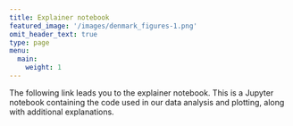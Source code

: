 ```yaml
---
title: Explainer notebook
featured_image: '/images/denmark_figures-1.png'
omit_header_text: true
type: page
menu:
  main:
    weight: 1
---
```


The following link leads you to the explainer notebook. This is a Jupyter notebook containing the code used in our data analysis and plotting, along with additional explanations.